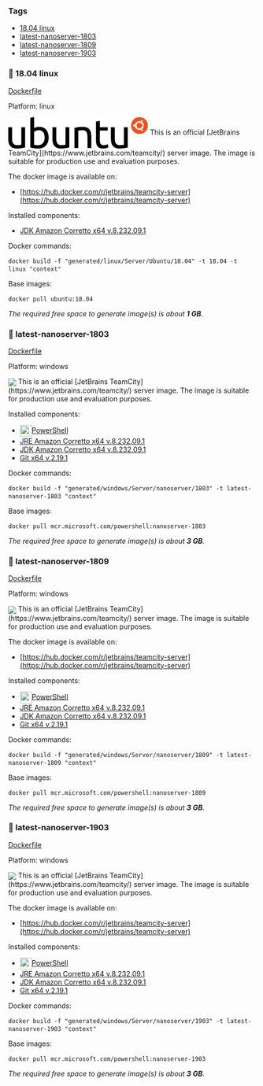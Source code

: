 ### Tags
- [18.04 linux](#whale-1804-linux)
- [latest-nanoserver-1803](#whale-latest-nanoserver-1803)
- [latest-nanoserver-1809](#whale-latest-nanoserver-1809)
- [latest-nanoserver-1903](#whale-latest-nanoserver-1903)

### :whale: 18.04 linux

[Dockerfile](linux/Server/Ubuntu/18.04/Dockerfile)

Platform: linux

<img align="center" src="/logo/ubuntu.png">
This is an official [JetBrains TeamCity](https://www.jetbrains.com/teamcity/) server image. The image is suitable for production use and evaluation purposes.

The docker image is available on:

- [https://hub.docker.com/r/jetbrains/teamcity-server](https://hub.docker.com/r/jetbrains/teamcity-server)


Installed components:

- [JDK Amazon Corretto x64 v.8.232.09.1](https://d3pxv6yz143wms.cloudfront.net/8.232.09.1/amazon-corretto-8.232.09.1-linux-x64.tar.gz)

Docker commands:

```
docker build -f "generated/linux/Server/Ubuntu/18.04" -t 18.04 -t linux "context"
```

Base images:

```
docker pull ubuntu:18.04
```

_The required free space to generate image(s) is about **1 GB**._
### :whale: latest-nanoserver-1803

[Dockerfile](windows/Server/nanoserver/1803/Dockerfile)

Platform: windows

<img align="center" src="windows.jpg">
This is an official [JetBrains TeamCity](https://www.jetbrains.com/teamcity/) server image. The image is suitable for production use and evaluation purposes.

Installed components:

- <img src="https://github.com/PowerShell/PowerShell/blob/master/assets/ps_black_64.svg" height="24" width="24" align="center">[PowerShell](https://github.com/PowerShell/PowerShell#get-powershell)
- [JRE Amazon Corretto x64 v.8.232.09.1](https://d3pxv6yz143wms.cloudfront.net/8.232.09.1/amazon-corretto-8.232.09.1-windows-x64-jre.zip)
- [JDK Amazon Corretto x64 v.8.232.09.1](https://d3pxv6yz143wms.cloudfront.net/8.232.09.1/amazon-corretto-8.232.09.1-windows-x64-jdk.zip)
- [Git x64 v.2.19.1](https://github.com/git-for-windows/git/releases/download/v2.19.1.windows.1/MinGit-2.19.1-64-bit.zip)

Docker commands:

```
docker build -f "generated/windows/Server/nanoserver/1803" -t latest-nanoserver-1803 "context"
```

Base images:

```
docker pull mcr.microsoft.com/powershell:nanoserver-1803
```

_The required free space to generate image(s) is about **3 GB**._
### :whale: latest-nanoserver-1809

[Dockerfile](windows/Server/nanoserver/1809/Dockerfile)

Platform: windows

<img align="center" src="windows.jpg">
This is an official [JetBrains TeamCity](https://www.jetbrains.com/teamcity/) server image. The image is suitable for production use and evaluation purposes.

The docker image is available on:

- [https://hub.docker.com/r/jetbrains/teamcity-server](https://hub.docker.com/r/jetbrains/teamcity-server)


Installed components:

- <img src="https://github.com/PowerShell/PowerShell/blob/master/assets/ps_black_64.svg" height="24" width="24" align="center">[PowerShell](https://github.com/PowerShell/PowerShell#get-powershell)
- [JRE Amazon Corretto x64 v.8.232.09.1](https://d3pxv6yz143wms.cloudfront.net/8.232.09.1/amazon-corretto-8.232.09.1-windows-x64-jre.zip)
- [JDK Amazon Corretto x64 v.8.232.09.1](https://d3pxv6yz143wms.cloudfront.net/8.232.09.1/amazon-corretto-8.232.09.1-windows-x64-jdk.zip)
- [Git x64 v.2.19.1](https://github.com/git-for-windows/git/releases/download/v2.19.1.windows.1/MinGit-2.19.1-64-bit.zip)

Docker commands:

```
docker build -f "generated/windows/Server/nanoserver/1809" -t latest-nanoserver-1809 "context"
```

Base images:

```
docker pull mcr.microsoft.com/powershell:nanoserver-1809
```

_The required free space to generate image(s) is about **3 GB**._
### :whale: latest-nanoserver-1903

[Dockerfile](windows/Server/nanoserver/1903/Dockerfile)

Platform: windows

<img align="center" src="windows.jpg">
This is an official [JetBrains TeamCity](https://www.jetbrains.com/teamcity/) server image. The image is suitable for production use and evaluation purposes.

The docker image is available on:

- [https://hub.docker.com/r/jetbrains/teamcity-server](https://hub.docker.com/r/jetbrains/teamcity-server)


Installed components:

- <img src="https://github.com/PowerShell/PowerShell/blob/master/assets/ps_black_64.svg" height="24" width="24" align="center">[PowerShell](https://github.com/PowerShell/PowerShell#get-powershell)
- [JRE Amazon Corretto x64 v.8.232.09.1](https://d3pxv6yz143wms.cloudfront.net/8.232.09.1/amazon-corretto-8.232.09.1-windows-x64-jre.zip)
- [JDK Amazon Corretto x64 v.8.232.09.1](https://d3pxv6yz143wms.cloudfront.net/8.232.09.1/amazon-corretto-8.232.09.1-windows-x64-jdk.zip)
- [Git x64 v.2.19.1](https://github.com/git-for-windows/git/releases/download/v2.19.1.windows.1/MinGit-2.19.1-64-bit.zip)

Docker commands:

```
docker build -f "generated/windows/Server/nanoserver/1903" -t latest-nanoserver-1903 "context"
```

Base images:

```
docker pull mcr.microsoft.com/powershell:nanoserver-1903
```

_The required free space to generate image(s) is about **3 GB**._
